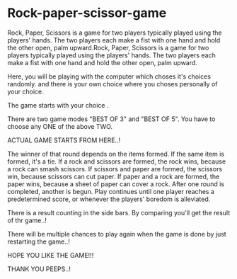 # Rock-paper-scissor-game


Rock, Paper, Scissors is a game for two players typically played using the players' hands. The two players each make a fist with one hand and hold the other open, palm upward.Rock, Paper, Scissors is a game for two players typically played using the players' hands. The two players each make a fist with one hand and hold the other open, palm upward.

Here, you will be playing with the computer which choses it's choices randomly. and there is your own choice where you choses personally of your choice. 

The game starts with your choice . 

There are two game modes "BEST OF 3" and "BEST OF 5".
You have to choose any ONE of the above TWO.

ACTUAL GAME STARTS FROM HERE..!

The winner of that round depends on the items formed. If the same item is formed, it's a tie. If a rock and scissors are formed, the rock wins, because a rock can smash scissors. If scissors and paper are formed, the scissors win, because scissors can cut paper. If paper and a rock are formed, the paper wins, because a sheet of paper can cover a rock. After one round is completed, another is begun. Play continues until one player reaches a predetermined score, or whenever the players' boredom is alleviated.

There is a result counting in the side bars. By comparing you'll get the result of thr game..!

There will be multiple chances to play again when the game is done by just restarting the game..! 

HOPE YOU LIKE THE GAME!!!

THANK YOU PEEPS..!

